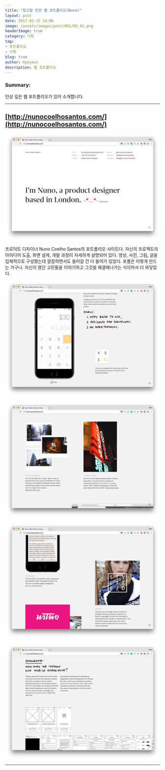 ```yaml
---
title: "참고할 만한 웹 포트폴리오(Nuno)"
layout: post
date: 2017-02-15 14:06
image: /assets/images/post/001/65_01.png
headerImage: true
category: 기획
tag:
- 포트폴리오
- 기획
blog: true
author: Hyeyeon
description: 웹 포트폴리오
---
```


### Summary:

인상 깊은 웹 포트폴리오가 있어 소개합니다.

---

## [http://nunocoelhosantos.com/](http://nunocoelhosantos.com/)

![](/assets/images/post/001/65_01.png)

프로덕트 디자이너 Nuno Coelho Santos의 포트폴리오 사이트다. 자신의 프로젝트의 아이디어 도출, 화면 설계, 개발 과정이 자세하게 설명되어 있다. 영상, 사진, 그림, 글을 입체적으로 구성했는데 깔끔하면서도 들어갈 건 다 들어가 있었다. 포폴은 이렇게 만드는 거구나. 자신이 했던 고민들을 이야기하고 그것을 해결해나가는 식이어서 더 와닿았다.

![](/assets/images/post/001/65_02.png)

![](/assets/images/post/001/65_03.png)

![](/assets/images/post/001/65_04.png)

![](/assets/images/post/001/65_05.png)

---
